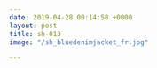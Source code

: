 ```yaml
---
date: 2019-04-28 00:14:58 +0000
layout: post
title: sh-013
image: "/sh_bluedenimjacket_fr.jpg"

---
```

